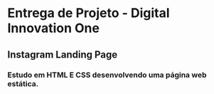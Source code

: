 # Entrega de Projeto - Digital Innovation One

## Instagram Landing Page

### Estudo em HTML E CSS desenvolvendo uma página web estática.
